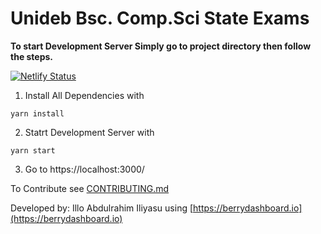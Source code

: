 # Unideb Bsc. Comp.Sci State Exams

**To start Development Server Simply go to project directory then follow the steps.**

[![Netlify Status](https://api.netlify.com/api/v1/badges/bb684ead-ecfc-482c-9951-3cae1900cc4e/deploy-status)](https://app.netlify.com/sites/unideb-compsci-bsc-state-exams/deploys)

1. Install All Dependencies with

```
yarn install
```

2. Statrt Development Server with

```
yarn start
```

3. Go to https://localhost:3000/

To Contribute see [CONTRIBUTING.md](https://github.com/abdulrahimiliasu/unideb-compsci-bsc-state-exams/blob/7f4136de031d882499f132c4ba29821143ba7b0d/CONTRIBUTING.md)

Developed by: Illo Abdulrahim Iliyasu using [https://berrydashboard.io](https://berrydashboard.io)
